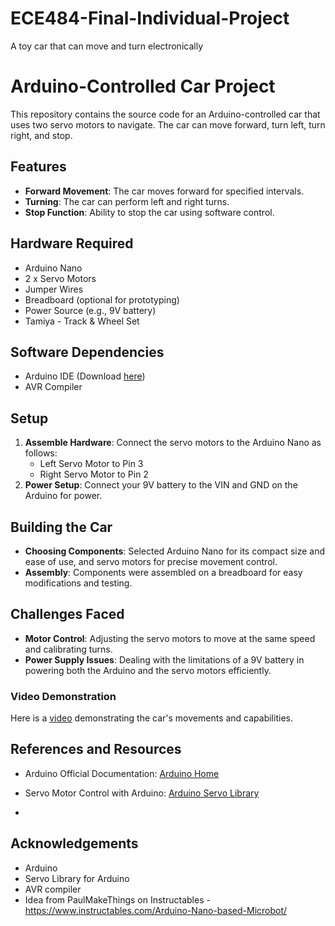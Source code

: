 # ECE484-Final-Individual-Project
A toy car that can move and turn electronically 

# Arduino-Controlled Car Project

This repository contains the source code for an Arduino-controlled car that uses two servo motors to navigate. The car can move forward, turn left, turn right, and stop.

## Features

- **Forward Movement**: The car moves forward for specified intervals.
- **Turning**: The car can perform left and right turns.
- **Stop Function**: Ability to stop the car using software control.

## Hardware Required

- Arduino Nano
- 2 x Servo Motors
- Jumper Wires
- Breadboard (optional for prototyping)
- Power Source (e.g., 9V battery)
- Tamiya - Track & Wheel Set

## Software Dependencies

- Arduino IDE (Download [here](https://www.arduino.cc/en/software))
- AVR Compiler

## Setup

1. **Assemble Hardware**: Connect the servo motors to the Arduino Nano as follows:
   - Left Servo Motor to Pin 3
   - Right Servo Motor to Pin 2
2. **Power Setup**: Connect your 9V battery to the VIN and GND on the Arduino for power.

## Building the Car

- **Choosing Components**: Selected Arduino Nano for its compact size and ease of use, and servo motors for precise movement control.
- **Assembly**: Components were assembled on a breadboard for easy modifications and testing.

## Challenges Faced

- **Motor Control**: Adjusting the servo motors to move at the same speed and calibrating turns.
- **Power Supply Issues**: Dealing with the limitations of a 9V battery in powering both the Arduino and the servo motors efficiently.

### Video Demonstration

Here is a [video](https://youtube.com/shorts/x5yD4eWYbyM) demonstrating the car's movements and capabilities.


## References and Resources

- Arduino Official Documentation: [Arduino Home](https://www.arduino.cc/)
- Servo Motor Control with Arduino: [Arduino Servo Library](https://www.arduino.cc/reference/en/libraries/servo/)

- 

## Acknowledgements
   - Arduino
   - Servo Library for Arduino
   - AVR compiler
   - Idea from PaulMakeThings on Instructables - https://www.instructables.com/Arduino-Nano-based-Microbot/ 
